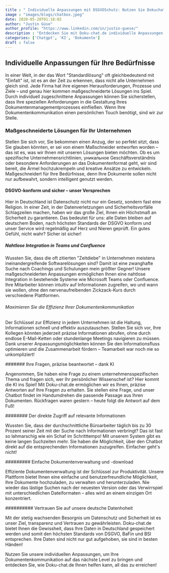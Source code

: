 ```yaml
---
title : " Individuelle Anpassungen mit DSGVOSchutz: Nutzen Sie Dokuchat.de intelligent!"
image : "images/blogs/chatbox.jpeg"
date: 2020-05-28T01:18:02
author: "Justin Güse"
author_profile: "https://www.linkedin.com/in/justin-guese/"
description : "Entdecken Sie mit Doku-chat.de individuelle Anpassungen für Ihr Unternehmen! Nutzen Sie KI-unterstützte Chats, DSGVO-konform und sicher. Ideal für Ihr Team!"
categories: ['Chatgpt', 'KI', 'Dokumente']
draft : false
---
```


## Individuelle Anpassungen für Ihre Bedürfnisse  

In einer Welt, in der das Wort "Standardlösung" oft gleichbedeutend mit "Einfalt" ist, ist es an der Zeit zu erkennen, dass nicht alle Unternehmen gleich sind. Jede Firma hat ihre eigenen Herausforderungen, Prozesse und Ziele – und genau hier kommen maßgeschneiderte Lösungen ins Spiel. Durch individuell zugeschnittene Anpassungen können Sie sicherstellen, dass Ihre speziellen Anforderungen in die Gestaltung Ihres Dokumentenmanagementprozesses einfließen. Wenn Ihre Dokumentenkommunikation einen persönlichen Touch benötigt, sind wir zur Stelle. 

### Maßgeschneiderte Lösungen für Ihr Unternehmen  

Stellen Sie sich vor, Sie bekommen einen Anzug, der so perfekt sitzt, dass Sie glauben könnten, er sei von einem Maßschneider entworfen worden – das ist es, was wir Ihnen mit unseren Lösungen bieten möchten. Ob es um spezifische Unternehmensrichtlinien, уникальное Geschäftsverständnis oder besondere Anforderungen an das Dokumentenformat geht, wir sind bereit, die Ärmel hochzukrempeln und kreative Ansätze zu entwickeln. Maßgeschneidert für Ihre Bedürfnisse, denn Ihre Dokumente sollen nicht nur aufbewahrt, sondern intelligent genutzt werden. 

#### DSGVO-konform und sicher – unser Versprechen  

Hier in Deutschland ist Datenschutz nicht nur ein Gesetz, sondern fast eine Religion. In einer Zeit, in der Datenverletzungen und Sicherheitsvorfälle Schlagzeilen machen, haben wir das große Ziel, Ihnen ein Höchstmaß an Sicherheit zu garantieren. Das bedeutet für uns: alle Daten bleiben auf deutschem Boden, nach höchsten Standards der DSGVO konform und unser Service wird regelmäßig auf Herz und Nieren geprüft. Ein gutes Gefühl, nicht wahr? Sicher ist sicher!

##### Nahtlose Integration in Teams und Confluence  

Wussten Sie, dass die oft zitierten "Zeitdiebe" in Unternehmen meistens ineinandergreifende Softwarelösungen sind? Damit ist eine zwanghafte Suche nach Coachings und Schulungen mein größter Gegner! Unsere maßgeschneiderten Anpassungen ermöglichen Ihnen eine nahtlose Integration in bestehende Systeme wie Microsoft Teams oder Confluence. Ihre Mitarbeiter können intuitiv auf Informationen zugreifen, wo und wann sie wollen, ohne den nervenaufreibenden Zickzack-Kurs durch verschiedene Plattformen. 

###### Maximieren Sie die Effizienz Ihrer Dokumentenkommunikation  

Der Schlüssel zur Effizienz in jedem Unternehmen ist die Haltung, Informationen schnell und effektiv auszutauschen. Stellen Sie sich vor, Ihre Kollegen könnten jederzeit präzise Informationen abrufen, ohne durch endlose E-Mail-Ketten oder stundenlange Meetings navigieren zu müssen. Dank unserer Anpassungsmöglichkeiten können Sie den Informationsfluss optimieren und die Zusammenarbeit fördern – Teamarbeit war noch nie so unkompliziert!

####### Ihre Fragen, präzise beantwortet – dank KI  

Angenommen, Sie haben eine Frage zu einem unternehmensspezifischen Thema und fragen sich, wer Ihr persönlicher Wissenschef ist? Hier kommt die KI ins Spiel! Mit Doku-chat.de ermöglichen wir es Ihnen, präzise Antworten auf Ihre Fragen zu erhalten. Sie stellen eine Frage, und unser Chatbot findet im Handumdrehen die passende Passage aus Ihren Dokumenten. Rückfragen waren gestern – heute folgt die Antwort auf dem Fuß!

######## Der direkte Zugriff auf relevante Informationen  

Wussten Sie, dass der durchschnittliche Büroarbeiter täglich bis zu 30 Prozent seiner Zeit mit der Suche nach Informationen verbringt? Das ist fast so lahmarschig wie ein Schaf im Schritttempo! Mit unserem System gibt es keine langen Suchzeiten mehr. Sie haben die Möglichkeit, über den Chatbot direkt auf die entsprechenden Informationen zuzugreifen. Einfacher geht's nicht!

######### Einfache Dokumentenverwaltung und -download  

Effiziente Dokumentenverwaltung ist der Schlüssel zur Produktivität. Unsere Plattform bietet Ihnen eine einfache und benutzerfreundliche Möglichkeit, Ihre Dokumente hochzuladen, zu verwalten und herunterzuladen. Nie wieder das lästige Suchen nach der neuesten Version oder das Verwirrspiel mit unterschiedlichen Dateiformaten – alles wird an einem einzigen Ort konzentriert.

########## Vertrauen Sie auf unsere deutsche Datenhoheit  

Mit der stetig wachsenden Besorgnis um Datenschutz und Sicherheit ist es unser Ziel, transparenz und Vertrauen zu gewährleisten. Doku-chat.de bietet Ihnen die Gewissheit, dass Ihre Daten in Deutschland gespeichert werden und somit den höchsten Standards von DSGVO, BaFin und BSI entsprechen. Ihre Daten sind nicht nur gut aufgehoben, sie sind in besten Händen!

Nutzen Sie unsere individuellen Anpassungen, um Ihre Dokumentenkommunikation auf das nächste Level zu bringen und entdecken Sie, wie Doku-chat.de Ihnen helfen kann, all das zu erreichen!